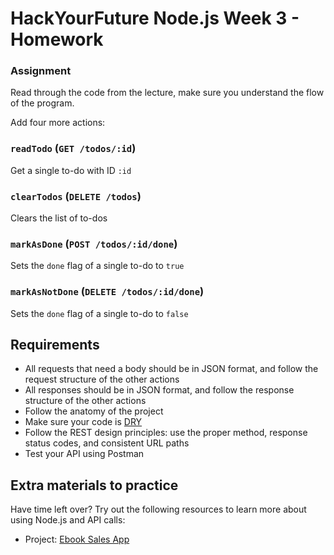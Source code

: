 # HackYourFuture Node.js Week 3 - Homework

### Assignment

Read through the code from the lecture, make sure you understand the flow of the
program.

Add four more actions:

### `readTodo` (`GET /todos/:id`)

Get a single to-do with ID `:id`

### `clearTodos` (`DELETE /todos`)

Clears the list of to-dos

### `markAsDone` (`POST /todos/:id/done`)

Sets the `done` flag of a single to-do to `true`

### `markAsNotDone` (`DELETE /todos/:id/done`)

Sets the `done` flag of a single to-do to `false`

## Requirements

- All requests that need a body should be in JSON format, and follow the request
  structure of the other actions
- All responses should be in JSON format, and follow the response structure of
  the other actions
- Follow the anatomy of the project
- Make sure your code is [DRY](https://en.wikipedia.org/wiki/Don%27t_repeat_yourself)
- Follow the REST design principles: use the proper method, response status
  codes, and consistent URL paths
- Test your API using Postman

## Extra materials to practice

Have time left over? Try out the following resources to learn more about using Node.js and API calls:

- Project: [Ebook Sales App](https://www.youtube.com/watch?v=QT3_zT97_1g)
